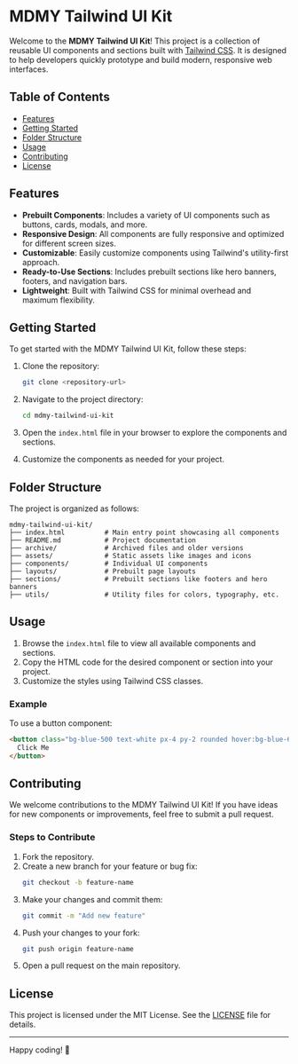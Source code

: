 # MDMY Tailwind UI Kit

Welcome to the **MDMY Tailwind UI Kit**! This project is a collection of reusable UI components and sections built with [Tailwind CSS](https://tailwindcss.com/). It is designed to help developers quickly prototype and build modern, responsive web interfaces.

## Table of Contents

- [Features](#features)
- [Getting Started](#getting-started)
- [Folder Structure](#folder-structure)
- [Usage](#usage)
- [Contributing](#contributing)
- [License](#license)

## Features

- **Prebuilt Components**: Includes a variety of UI components such as buttons, cards, modals, and more.
- **Responsive Design**: All components are fully responsive and optimized for different screen sizes.
- **Customizable**: Easily customize components using Tailwind's utility-first approach.
- **Ready-to-Use Sections**: Includes prebuilt sections like hero banners, footers, and navigation bars.
- **Lightweight**: Built with Tailwind CSS for minimal overhead and maximum flexibility.

## Getting Started

To get started with the MDMY Tailwind UI Kit, follow these steps:

1. Clone the repository:
   ```bash
   git clone <repository-url>
   ```

2. Navigate to the project directory:
   ```bash
   cd mdmy-tailwind-ui-kit
   ```

3. Open the `index.html` file in your browser to explore the components and sections.

4. Customize the components as needed for your project.

## Folder Structure

The project is organized as follows:

```
mdmy-tailwind-ui-kit/
├── index.html          # Main entry point showcasing all components
├── README.md           # Project documentation
├── archive/            # Archived files and older versions
├── assets/             # Static assets like images and icons
├── components/         # Individual UI components
├── layouts/            # Prebuilt page layouts
├── sections/           # Prebuilt sections like footers and hero banners
├── utils/              # Utility files for colors, typography, etc.
```

## Usage

1. Browse the `index.html` file to view all available components and sections.
2. Copy the HTML code for the desired component or section into your project.
3. Customize the styles using Tailwind CSS classes.

### Example

To use a button component:

```html
<button class="bg-blue-500 text-white px-4 py-2 rounded hover:bg-blue-600">
  Click Me
</button>
```

## Contributing

We welcome contributions to the MDMY Tailwind UI Kit! If you have ideas for new components or improvements, feel free to submit a pull request.

### Steps to Contribute

1. Fork the repository.
2. Create a new branch for your feature or bug fix:
   ```bash
   git checkout -b feature-name
   ```
3. Make your changes and commit them:
   ```bash
   git commit -m "Add new feature"
   ```
4. Push your changes to your fork:
   ```bash
   git push origin feature-name
   ```
5. Open a pull request on the main repository.

## License

This project is licensed under the MIT License. See the [LICENSE](LICENSE) file for details.

---

Happy coding! 🚀
